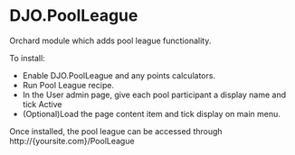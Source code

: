 # DJO.PoolLeague
Orchard module which adds pool league functionality.

To install:
* Enable DJO.PoolLeague and any points calculators.
* Run Pool League recipe.
* In the User admin page, give each pool participant a display name and tick Active
* (Optional)Load the page content item and tick display on main menu.

Once installed, the pool league can be accessed through http://{yoursite.com}/PoolLeague
